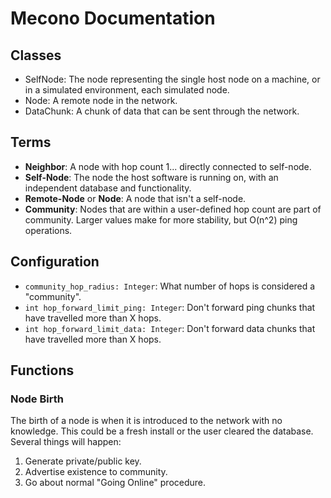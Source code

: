 # Mecono Documentation

## Classes
* SelfNode: The node representing the single host node on a machine, or in a simulated environment, each simulated node.
* Node: A remote node in the network.
* DataChunk: A chunk of data that can be sent through the network.

## Terms
* **Neighbor**: A node with hop count 1... directly connected to self-node.
* **Self-Node**: The node the host software is running on, with an independent database and functionality.
* **Remote-Node** or **Node**: A node that isn't a self-node.
* **Community**: Nodes that are within a user-defined hop count are part of community. Larger values make for more stability, but O(n^2) ping operations.

## Configuration
* `community_hop_radius: Integer`: What number of hops is considered a "community".
* `int hop_forward_limit_ping: Integer`: Don't forward ping chunks that have travelled more than X hops.
* `int hop_forward_limit_data: Integer`: Don't forward data chunks that have travelled more than X hops.

## Functions
### Node Birth
The birth of a node is when it is introduced to the network with no knowledge. This could be a fresh install or the user cleared the database. Several things will happen:
1. Generate private/public key.
2. Advertise existence to community.
3. Go about normal "Going Online" procedure.

###
